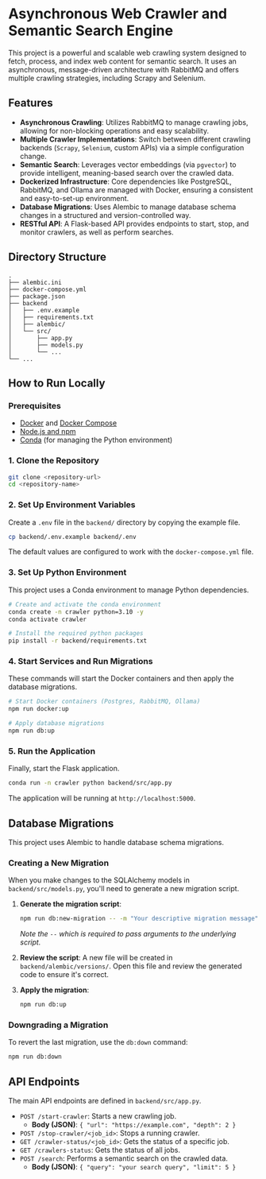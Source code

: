 # Asynchronous Web Crawler and Semantic Search Engine

This project is a powerful and scalable web crawling system designed to fetch, process, and index web content for semantic search. It uses an asynchronous, message-driven architecture with RabbitMQ and offers multiple crawling strategies, including Scrapy and Selenium.

## Features

*   **Asynchronous Crawling**: Utilizes RabbitMQ to manage crawling jobs, allowing for non-blocking operations and easy scalability.
*   **Multiple Crawler Implementations**: Switch between different crawling backends (`Scrapy`, `Selenium`, custom APIs) via a simple configuration change.
*   **Semantic Search**: Leverages vector embeddings (via `pgvector`) to provide intelligent, meaning-based search over the crawled data.
*   **Dockerized Infrastructure**: Core dependencies like PostgreSQL, RabbitMQ, and Ollama are managed with Docker, ensuring a consistent and easy-to-set-up environment.
*   **Database Migrations**: Uses Alembic to manage database schema changes in a structured and version-controlled way.
*   **RESTful API**: A Flask-based API provides endpoints to start, stop, and monitor crawlers, as well as perform searches.

## Directory Structure

```
.
├── alembic.ini
├── docker-compose.yml
├── package.json
├── backend
│   ├── .env.example
│   ├── requirements.txt
│   ├── alembic/
│   └── src/
│       ├── app.py
│       ├── models.py
│       └── ...
└── ...
```

## How to Run Locally

### Prerequisites

*   [Docker](https://www.docker.com/get-started) and [Docker Compose](https://docs.docker.com/compose/install/)
*   [Node.js and npm](https://nodejs.org/en/download/)
*   [Conda](https://docs.conda.io/projects/conda/en/latest/user-guide/install/index.html) (for managing the Python environment)

### 1. Clone the Repository

```bash
git clone <repository-url>
cd <repository-name>
```

### 2. Set Up Environment Variables

Create a `.env` file in the `backend/` directory by copying the example file.

```bash
cp backend/.env.example backend/.env
```

The default values are configured to work with the `docker-compose.yml` file.

### 3. Set Up Python Environment

This project uses a Conda environment to manage Python dependencies.

```bash
# Create and activate the conda environment
conda create -n crawler python=3.10 -y
conda activate crawler

# Install the required python packages
pip install -r backend/requirements.txt
```

### 4. Start Services and Run Migrations

These commands will start the Docker containers and then apply the database migrations.

```bash
# Start Docker containers (Postgres, RabbitMQ, Ollama)
npm run docker:up

# Apply database migrations
npm run db:up
```

### 5. Run the Application

Finally, start the Flask application.

```bash
conda run -n crawler python backend/src/app.py
```

The application will be running at `http://localhost:5000`.

## Database Migrations

This project uses Alembic to handle database schema migrations.

### Creating a New Migration

When you make changes to the SQLAlchemy models in `backend/src/models.py`, you'll need to generate a new migration script.

1.  **Generate the migration script**:
    ```bash
    npm run db:new-migration -- -m "Your descriptive migration message"
    ```
    *Note the `--` which is required to pass arguments to the underlying script.*

2.  **Review the script**: A new file will be created in `backend/alembic/versions/`. Open this file and review the generated code to ensure it's correct.

3.  **Apply the migration**:
    ```bash
    npm run db:up
    ```

### Downgrading a Migration

To revert the last migration, use the `db:down` command:

```bash
npm run db:down
```

## API Endpoints

The main API endpoints are defined in `backend/src/app.py`.

*   `POST /start-crawler`: Starts a new crawling job.
    *   **Body (JSON)**: `{ "url": "https://example.com", "depth": 2 }`
*   `POST /stop-crawler/<job_id>`: Stops a running crawler.
*   `GET /crawler-status/<job_id>`: Gets the status of a specific job.
*   `GET /crawlers-status`: Gets the status of all jobs.
*   `POST /search`: Performs a semantic search on the crawled data.
    *   **Body (JSON)**: `{ "query": "your search query", "limit": 5 }`
